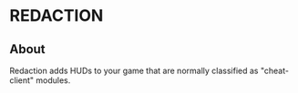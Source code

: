 # REDACTION

## About
Redaction adds HUDs to your game that are normally classified as "cheat-client" modules.